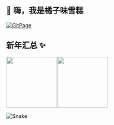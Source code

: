 ## 👋 嗨，我是橘子味雪糕

[![GitPage](https://img.shields.io/badge/GitPagePage-webstep-blueviolet?style=for-the-badge&logo=github&color=fd79a8)](https://github.com/liumuge)



## 新年汇总 ✨

<img align="" height="137px" src="https://github-readme-stats.vercel.app/api?username=lcopilot&hide_title=true&hide_border=true&show_icons=true&include_all_commits=true&line_height=21&bg_color=0,EC6C6C,FFD479,FFFC79,73FA79&theme=graywhite&locale=cn" /><img align="" height="137px" src="https://github-readme-stats.vercel.app/api/top-langs/?username=lcopilot&hide_title=true&hide_border=true&layout=compact&bg_color=0,73FA79,73FDFF,D783FF&theme=graywhite&locale=cn" />

![Snake](https://github.com/caoxiemeihao/caoxiemeihao/blob/snake/github-contribution-grid-snake.svg?raw=true)

